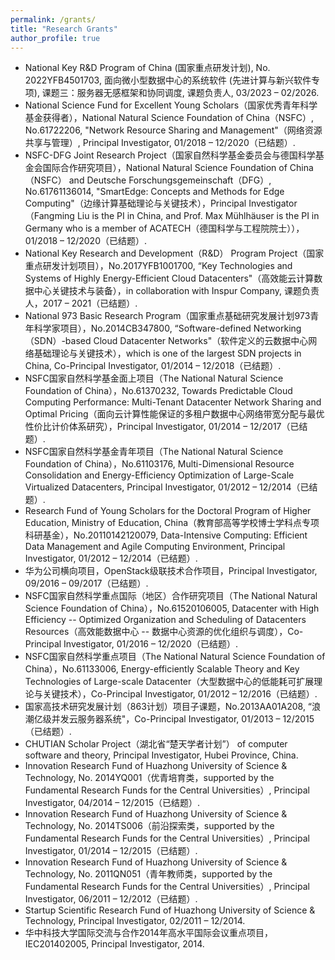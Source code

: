```yaml
---
permalink: /grants/
title: "Research Grants"
author_profile: true
---
```


* National Key R&D Program of China (国家重点研发计划), No. 2022YFB4501703, 面向微小型数据中心的系统软件 (先进计算与新兴软件专项), 课题三：服务器无感框架和协同调度, 课题负责人, 03/2023 – 02/2026.
* National Science Fund for Excellent Young Scholars（国家优秀青年科学基金获得者），National Natural Science Foundation of China（NSFC）, No.61722206, "Network Resource Sharing and Management"（网络资源共享与管理）, Principal Investigator, 01/2018 – 12/2020（已结题）.
* NSFC-DFG Joint Research Project（国家自然科学基金委员会与德国科学基金会国际合作研究项目），National Natural Science Foundation of China（NSFC） and Deutsche Forschungsgemeinschaft（DFG）, No.61761136014, "SmartEdge: Concepts and Methods for Edge Computing"（边缘计算基础理论与关键技术），Principal Investigator（Fangming Liu is the PI in China, and Prof. Max Mühlhäuser is the PI in Germany who is a member of ACATECH（德国科学与工程院院士）），01/2018 – 12/2020（已结题）.
* National Key Research and Development（R&D） Program Project（国家重点研发计划项目），No.2017YFB1001700, “Key Technologies and Systems of Highly Energy-Efficient Cloud Datacenters"（高效能云计算数据中心关键技术与装备），in collaboration with Inspur Company, 课题负责人，2017 – 2021（已结题）.
* National 973 Basic Research Program（国家重点基础研究发展计划973青年科学家项目），No.2014CB347800, “Software-defined Networking（SDN）-based Cloud Datacenter Networks"（软件定义的云数据中心网络基础理论与关键技术），which is one of the largest SDN projects in China, Co-Principal Investigator, 01/2014 – 12/2018（已结题）.
* NSFC国家自然科学基金面上项目（The National Natural Science Foundation of China），No.61370232, Towards Predictable Cloud Computing Performance: Multi-Tenant Datacenter Network Sharing and Optimal Pricing（面向云计算性能保证的多租户数据中心网络带宽分配与最优性价比计价体系研究），Principal Investigator, 01/2014 – 12/2017（已结题）.
* NSFC国家自然科学基金青年项目（The National Natural Science Foundation of China），No.61103176, Multi-Dimensional Resource Consolidation and Energy-Efficiency Optimization of Large-Scale Virtualized Datacenters, Principal Investigator, 01/2012 – 12/2014（已结题）.
* Research Fund of Young Scholars for the Doctoral Program of Higher Education, Ministry of Education, China（教育部高等学校博士学科点专项科研基金），No.20110142120079, Data-Intensive Computing: Efficient Data Management and Agile Computing Environment, Principal Investigator, 01/2012 – 12/2014（已结题）.
* 华为公司横向项目，OpenStack级联技术合作项目，Principal Investigator, 09/2016 – 09/2017（已结题）.
* NSFC国家自然科学重点国际（地区）合作研究项目（The National Natural Science Foundation of China），No.61520106005, Datacenter with High Efficiency -- Optimized Organization and Scheduling of Datacenters Resources（高效能数据中心 -- 数据中心资源的优化组织与调度），Co-Principal Investigator, 01/2016 – 12/2020（已结题）.
* NSFC国家自然科学重点项目（The National Natural Science Foundation of China），No.61133006, Energy-efficiently Scalable Theory and Key Technologies of Large-scale Datacenter（大型数据中心的低能耗可扩展理论与关键技术），Co-Principal Investigator, 01/2012 – 12/2016（已结题）.
* 国家高技术研究发展计划（863计划）项目子课题，No.2013AA01A208, “浪潮亿级并发云服务器系统"，Co-Principal Investigator, 01/2013 – 12/2015（已结题）.
* CHUTIAN Scholar Project（湖北省“楚天学者计划”） of computer software and theory, Principal Investigator, Hubei Province, China.
* Innovation Research Fund of Huazhong University of Science & Technology, No. 2014YQ001（优青培育类，supported by the Fundamental Research Funds for the Central Universities）, Principal Investigator, 04/2014 – 12/2015（已结题）.
* Innovation Research Fund of Huazhong University of Science & Technology, No. 2014TS006（前沿探索类，supported by the Fundamental Research Funds for the Central Universities）, Principal Investigator, 01/2014 – 12/2015（已结题）.
* Innovation Research Fund of Huazhong University of Science & Technology, No. 2011QN051（青年教师类，supported by the Fundamental Research Funds for the Central Universities）, Principal Investigator, 06/2011 – 12/2012（已结题）.
* Startup Scientific Research Fund of Huazhong University of Science & Technology, Principal Investigator, 02/2011 – 12/2014.
* 华中科技大学国际交流与合作2014年高水平国际会议重点项目，IEC201402005, Principal Investigator, 2014.
